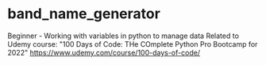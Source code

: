 # band_name_generator
Beginner - Working with variables in python to manage data
Related to Udemy course: "100 Days of Code: THe COmplete Python Pro Bootcamp for 2022"
https://www.udemy.com/course/100-days-of-code/
